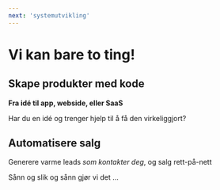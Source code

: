 ```yaml
---
next: 'systemutvikling'
---
```

# Vi kan bare to ting!

## Skape produkter med kode
**Fra idé til app, webside, eller SaaS**

Har du en idé og trenger hjelp til å få den virkeliggjort? 



## Automatisere salg 
Generere varme leads _som kontakter deg_, og salg rett-på-nett

Sånn og slik og sånn gjør vi det ...

<script async="async" src="https://static.mobilemonkey.com/js/551129798624503.js"></script>


